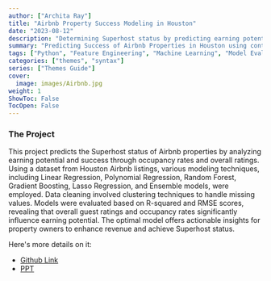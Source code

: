```yaml
---
author: ["Archita Ray"]
title: "Airbnb Property Success Modeling in Houston"
date: "2023-08-12"
description: "Determining Superhost status by predicting earning potential of Houston Airbnb properties"
summary: "Predicting Success of Airbnb Properties in Houston using controllable & uncontrollable features"
tags: ["Python", "Feature Engineering", "Machine Learning", "Model Evaluation", "Excel", "Statistical Modelling", "Data Cleaning"]
categories: ["themes", "syntax"]
series: ["Themes Guide"]
cover:
  image: images/Airbnb.jpg
weight: 1
ShowToc: False
TocOpen: False
---
```


### The Project

This project predicts the Superhost status of Airbnb properties by analyzing earning potential and success through occupancy rates and overall ratings. Using a dataset from Houston Airbnb listings, various modeling techniques, including Linear Regression, Polynomial Regression, Random Forest, Gradient Boosting, Lasso Regression, and Ensemble models, were employed. Data cleaning involved clustering techniques to handle missing values. Models were evaluated based on R-squared and RMSE scores, revealing that overall guest ratings and occupancy rates significantly influence earning potential. The optimal model offers actionable insights for property owners to enhance revenue and achieve Superhost status.


Here's more details on it:
- [Github Link](https://github.com/archita612/AirBnB_Superhost)
- [PPT](https://github.com/archita612/AirBnB_Superhost/blob/main/AirBnB_Houston.pptx)